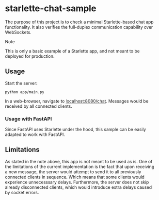 # starlette-chat-sample

The purpose of this project is to check a minimal Starlette-based chat app functionality.
It also verifies the full-duplex communication capability over WebSockets.

> [!NOTE]
> This is only a basic example of a Starlette app, and not meant to be deployed for production.

## Usage

Start the server:
```shell
python app/main.py
```

In a web-browser, navigate to [localhost:8080/chat](http://localhost:8080/chat).
Messages would be received by all connected clients.

### Usage with FastAPI

Since FastAPI uses Starlette under the hood, this sample can be easily adapted to work with FastAPI.

## Limitations

As stated in the note above, this app is not meant to be used as is.
One of the limitations of the current implementation is the fact that upon receiving a new message, the server would attempt to send it to all previously connected clients in sequence.
Which means that some clients would experience unnecesssary delays.
Furthermore, the server does not skip already disconnected clients, which would introduce extra delays caused by socket errors.